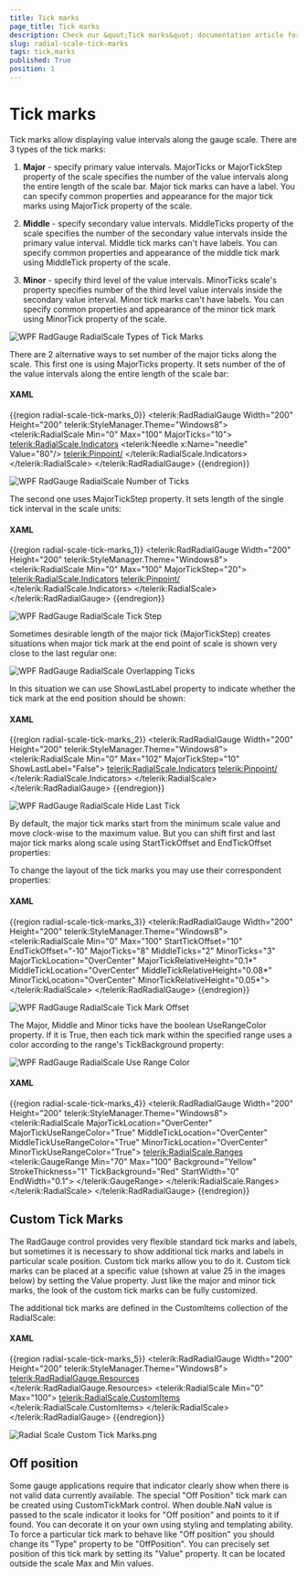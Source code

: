 ```yaml
---
title: Tick marks
page_title: Tick marks
description: Check our &quot;Tick marks&quot; documentation article for the RadGauge {{ site.framework_name }} control.
slug: radial-scale-tick-marks
tags: tick,marks
published: True
position: 1
---
```


# Tick marks

Tick marks allow displaying value intervals along the gauge scale. There are 3 types of the tick marks:

1. __Major__ - specify primary value intervals. MajorTicks or MajorTickStep property of the scale specifies the number of the value intervals along the entire length of the scale bar. Major tick marks can have a label. You can specify common properties and appearance for the major tick marks using MajorTick property of the scale.

2. __Middle__ - specify secondary value intervals. MiddleTicks property of the scale specifies the number of the secondary value intervals inside the primary value interval. Middle tick marks can't have labels. You can specify common properties and appearance of the middle tick mark using MiddleTick property of the scale.

3. __Minor__ - specify third level of the value intervals. MinorTicks scale's property specifies number of the third level value intervals inside the secondary value interval. Minor tick marks can't have labels. You can specify common properties and appearance of the minor tick mark using MinorTick property of the scale.

![WPF RadGauge RadialScale Types of Tick Marks](images/RadialScaleTickMarks_Desc.png)

There are 2 alternative ways to set number of the major ticks along the scale. This first one is using MajorTicks property. It sets number of the of the value intervals along the entire length of the scale bar:

#### __XAML__
{{region radial-scale-tick-marks_0}}
	<telerik:RadRadialGauge Width="200" Height="200" telerik:StyleManager.Theme="Windows8">
	    <telerik:RadialScale Min="0" Max="100" MajorTicks="10">
	        <telerik:RadialScale.Indicators>
	            <telerik:Needle x:Name="needle" Value="80"/>
	            <telerik:Pinpoint/>
	        </telerik:RadialScale.Indicators>
	    </telerik:RadialScale>
	</telerik:RadRadialGauge>
{{endregion}}

![WPF RadGauge RadialScale Number of Ticks](images/RadialScale10MajorTicks.png)

The second one uses MajorTickStep property. It sets length of the single tick interval in the scale units:

#### __XAML__
{{region radial-scale-tick-marks_1}}
	<telerik:RadRadialGauge Width="200" Height="200" telerik:StyleManager.Theme="Windows8">
	    <telerik:RadialScale Min="0" Max="100" MajorTickStep="20">
	        <telerik:RadialScale.Indicators>
	            <telerik:Pinpoint/>
	        </telerik:RadialScale.Indicators>
	    </telerik:RadialScale>
	</telerik:RadRadialGauge>
{{endregion}}

![WPF RadGauge RadialScale Tick Step](images/RadialScale20MajorTickStep.png)

Sometimes desirable length of the major tick (MajorTickStep) creates situations when major tick mark at the end point of scale is shown very close to the last regular one:

![WPF RadGauge RadialScale Overlapping Ticks](images/RadialScaleCloseTickMarks.png)

In this situation we can use ShowLastLabel property to indicate whether the tick mark at the end position should be shown:

#### __XAML__
{{region radial-scale-tick-marks_2}}
	<telerik:RadRadialGauge Width="200" Height="200" telerik:StyleManager.Theme="Windows8">
	    <telerik:RadialScale Min="0" Max="102"
	                         MajorTickStep="10" ShowLastLabel="False">
	        <telerik:RadialScale.Indicators>
	            <telerik:Pinpoint/>
	        </telerik:RadialScale.Indicators>
	    </telerik:RadialScale>
	</telerik:RadRadialGauge>
{{endregion}}

![WPF RadGauge RadialScale Hide Last Tick](images/RadialScaleNoEndTickMark.png)

By default, the major tick marks start from the minimum scale value and move clock-wise to the maximum value. But you can shift first and last major tick marks along scale using StartTickOffset and EndTickOffset properties:

To change the layout of the tick marks you may use their correspondent properties:

#### __XAML__
{{region radial-scale-tick-marks_3}}
	<telerik:RadRadialGauge Width="200" Height="200" telerik:StyleManager.Theme="Windows8">
	    <telerik:RadialScale Min="0" Max="100"
	                     StartTickOffset="10" EndTickOffset="-10"
	                     MajorTicks="8" MiddleTicks="2" MinorTicks="3"
	                     MajorTickLocation="OverCenter"
	                     MajorTickRelativeHeight="0.1*"
	                     MiddleTickLocation="OverCenter"
	                     MiddleTickRelativeHeight="0.08*"
	                     MinorTickLocation="OverCenter"
	                     MinorTickRelativeHeight="0.05*">
	    </telerik:RadialScale>
	</telerik:RadRadialGauge>
{{endregion}}

![WPF RadGauge RadialScale Tick Mark Offset](images/RadiaScaleTickMarkOffset.png)

The Major, Middle and Minor ticks have the boolean UseRangeColor property. If it is True, then each tick mark within the specified range uses a color according to the range's TickBackground property:

![WPF RadGauge RadialScale Use Range Color](images/RadialScaleTickRangeColor.png)

#### __XAML__
{{region radial-scale-tick-marks_4}}
	<telerik:RadRadialGauge Width="200" Height="200" telerik:StyleManager.Theme="Windows8">
	    <telerik:RadialScale
	                MajorTickLocation="OverCenter"
	                MajorTickUseRangeColor="True"
	                MiddleTickLocation="OverCenter"
	                MiddleTickUseRangeColor="True"
	                MinorTickLocation="OverCenter"
	                MinorTickUseRangeColor="True">
	        <telerik:RadialScale.Ranges>
	            <telerik:GaugeRange Min="70" Max="100"
	                                Background="Yellow"
	                                StrokeThickness="1"
	                                TickBackground="Red"
	                                StartWidth="0"
	                                EndWidth="0.1">
	            </telerik:GaugeRange>
	        </telerik:RadialScale.Ranges>
	    </telerik:RadialScale>
	</telerik:RadRadialGauge>
{{endregion}}

## Custom Tick Marks

The RadGauge control provides very flexible standard tick marks and labels, but sometimes it is necessary to show additional tick marks and labels in particular scale position. Custom tick marks allow you to do it. Custom tick marks can be placed at a specific value (shown at value 25 in the images below) by setting the Value property. Just like the major and minor tick marks, the look of the custom tick marks can be fully customized.

The additional tick marks are defined in the CustomItems collection of the RadialScale:

#### __XAML__
{{region radial-scale-tick-marks_5}}
	<telerik:RadRadialGauge Width="200" Height="200" telerik:StyleManager.Theme="Windows8">
		<telerik:RadRadialGauge.Resources> 
			<Style x:Key="CustomTick" TargetType="Ellipse">
				<Setter Property="Fill" Value="White" />
				<Setter Property="Width" Value="6" />
				<Setter Property="Height" Value="6" />
				<Setter Property="Margin" Value="11" />
				<Setter Property="telerik:ScaleObject.Location" Value="Outside" />
				<Setter Property="Canvas.ZIndex" Value="1001" />
			</Style>
			<Style x:Key="CustomTickLine" TargetType="Rectangle">
				<Setter Property="Width" Value="1" />
				<Setter Property="Height" Value="10" />
				<Setter Property="Margin" Value="2" />
				<Setter Property="telerik:ScaleObject.Location" Value="Outside" />
				<Setter Property="telerik:RadialScale.RotationMode" Value="SurroundOut" />
				<Setter Property="Canvas.ZIndex" Value="1001" />
			</Style>                
		</telerik:RadRadialGauge.Resources>
		<telerik:RadialScale Min="0" Max="100">
			<telerik:RadialScale.CustomItems>
				<Ellipse telerik:ScaleObject.Value="0" Style="{StaticResource CustomTick}" Stroke="Red" />
				<Ellipse telerik:ScaleObject.Value="15" Style="{StaticResource CustomTick}" Stroke="Green" />
				<Ellipse telerik:ScaleObject.Value="100" Style="{StaticResource CustomTick}" Stroke="Blue" />
				<Rectangle telerik:ScaleObject.Value="0" Style="{StaticResource CustomTickLine}" Fill="Red"/>
				<Rectangle telerik:ScaleObject.Value="15" Style="{StaticResource CustomTickLine}" Fill="Green"/>
				<Rectangle telerik:ScaleObject.Value="100" Style="{StaticResource CustomTickLine}" Fill="Blue"/>                    
				<TextBlock Text="15" telerik:RadialScale.RotationMode="SurroundOut"
						   telerik:ScaleObject.Value="15" Margin="18" telerik:ScaleObject.Location="Outside"/>
			</telerik:RadialScale.CustomItems>
		</telerik:RadialScale>
	</telerik:RadRadialGauge>
{{endregion}}

![Radial Scale Custom Tick Marks.png](images/RadialScaleCustomTickMarks.png)

## Off position

Some gauge applications require that indicator clearly show when there is not valid data currently available. The special "Off Position" tick mark can be created using CustomTickMark control. When double.NaN value is passed to the scale indicator it looks for "Off position" and points to it if found. You can decorate it on your own using styling and templating ability. To force a particular tick mark to behave like "Off position" you should change its "Type" property to be "OffPosition". You can precisely set position of this tick mark by setting its "Value" property. It can be located outside the scale Max and Min values.
